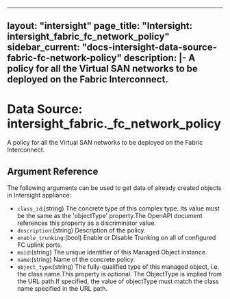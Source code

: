 
---
layout: "intersight"
page_title: "Intersight: intersight_fabric_fc_network_policy"
sidebar_current: "docs-intersight-data-source-fabric-fc-network-policy"
description: |-
A policy for all the Virtual SAN networks to be deployed on the Fabric Interconnect.
---

# Data Source: intersight_fabric._fc_network_policy
A policy for all the Virtual SAN networks to be deployed on the Fabric Interconnect.
## Argument Reference
The following arguments can be used to get data of already created objects in Intersight appliance:
* `class_id`:(string) The concrete type of this complex type. Its value must be the same as the 'objectType' property.The OpenAPI document references this property as a discriminator value. 
* `description`:(string) Description of the policy. 
* `enable_trunking`:(bool) Enable or Disable Trunking on all of configured FC uplink ports. 
* `moid`:(string) The unique identifier of this Managed Object instance. 
* `name`:(string) Name of the concrete policy. 
* `object_type`:(string) The fully-qualified type of this managed object, i.e. the class name.This property is optional. The ObjectType is implied from the URL path.If specified, the value of objectType must match the class name specified in the URL path. 
